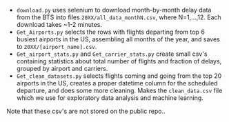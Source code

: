 - `download.py` uses selenium to download month-by-month delay data from the BTS into files `20XX/all_data_monthN.csv`, where N=1,...,12. Each download takes ~1-2 minutes.
- `Get_Airports.py` selects the rows with flights departing from top 6 busiest airports in the US, assembling all months of the year, and saves to `20XX/[airport_name].csv`.
- `Get_airport_stats.py` and `Get_carrier_stats.py` create small csv's containing statistics about total number of flights and fraction of delays, grouped by airport and carriers.
- `Get_clean_datasets.py` selects flights coming and going from the top 20 airports in the US, creates a proper datetime column for the scheduled departure, and does some more cleaning. Makes the `clean_data.csv` file which we use for exploratory data analysis and machine learning.

Note that these csv's are not stored on the public repo..
